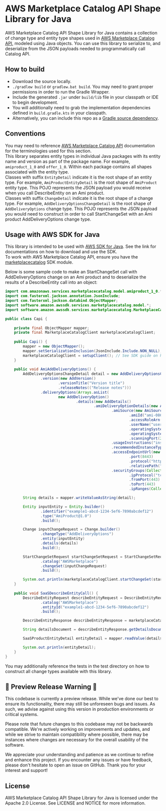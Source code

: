 # AWS Marketplace Catalog API Shape Library for Java
AWS Marketplace Catalog API Shape Library for Java contains a collection of change type and entity type shapes used in
[AWS Marketplace Catalog API](https://docs.aws.amazon.com/marketplace-catalog/latest/api-reference/welcome.html),
modeled using Java objects. You can use this library to serialize to, and deserialize from the JSON payloads needed to
programmatically call Catalog API.

## How to build
* Download the source locally.
* `./gradlew build` or `gradlew.bat build`. You may need to grant proper permissions in order to run the Gradle Wrapper.
* Include the generated `.jar` under `build/lib` file in your classpath or IDE to begin development.
* You will additionally need to grab the implementation dependencies defined in `build.gradle.kts` in your classpath.
* Alternatively, you can include this repo as a [Gradle source dependency](https://blog.gradle.org/introducing-source-dependencies).

## Conventions
You may need to reference [AWS Marketplace Catalog API](https://docs.aws.amazon.com/marketplace-catalog/latest/api-reference/welcome.html) 
documentation for the terminologies used for this section.  
This library separates entity types in individual Java packages with its entity name and version as part of the package name.
For example, `amiproduct_1_0` and `offer_1_0`.
Within each package contains all shapes associated with the entity type.  
Classes with suffix `EntityDetail` indicate it is the root shape of an entity type.
For example, `AmiProductEntityDetail` is the root shape of `AmiProduct` entity type.
This POJO represents the JSON payload you would receive when you call DescribeEntity on an Ami product.  
Classes with suffix `ChangeDetail` indicate it is the root shape of a change type.
For example, `AddDeliveryOptionsChangeDetail` is the root shape of `AddDeliveryOptions` change type.
This POJO represents the JSON payload you would need to construct in order to call StartChangeSet with an Ami product 
AddDeliveryOptions change type.


## Usage with AWS SDK for Java
This library is intended to be used with [AWS SDK for Java](https://aws.amazon.com/sdk-for-java/). See the link for
documentations on how to download and use the SDK.  
To work with AWS Marketplace Catalog API, ensure you have the 
[marketplacecatalog](https://mvnrepository.com/artifact/software.amazon.awssdk/marketplacecatalog) SDK module.  

Below is some sample code to make an StartChangeSet call with AddDeliveryOptions change on an Ami product
and to deserialize the results of a DescribeEntity call into an object:
```java
import com.amazonaws.services.marketplacecatalog.model.amiproduct_1_0.*;
import com.fasterxml.jackson.annotation.JsonInclude;
import com.fasterxml.jackson.databind.ObjectMapper;
import software.amazon.awssdk.services.marketplacecatalog.model.*;
import software.amazon.awssdk.services.marketplacecatalog.MarketplaceCatalogClient;

public class Capi {
    
    private final ObjectMapper mapper;
    private final MarketplaceCatalogClient marketplaceCatalogClient;
    
    public Capi() {
        mapper = new ObjectMapper();
        mapper.setSerializationInclusion(JsonInclude.Include.NON_NULL);
        marketplaceCatalogClient = setupClient(); // See SDK guide on how to set up a client
    }
    
    public void AmiAddDeliveryOptions() {
        AddDeliveryOptionsChangeDetail detail = new AddDeliveryOptionsChangeDetail()
                .version(new AddVersion()
                        .versionTitle("Version title")
                        .releaseNotes(("Release notes")))
                .deliveryOptions(Arrays.asList(
                        new AddDeliveryOption()
                                .details(new AddDetails()
                                        .amiDeliveryOptionDetails(new AddAmiDeliveryOptionDetails()
                                                .amiSource(new AmiSource()
                                                        .amiId("ami-086d874dcc2f96d24")
                                                        .accessRoleArn("arn:aws:iam::123456789012:role/myRole")
                                                        .userName("username")
                                                        .operatingSystemName("Windows")
                                                        .operatingSystemVersion("10.5")
                                                        .scanningPort(22))
                                                .usageInstructions("instructions")
                                                .recommendedInstanceType("m4.2xlarge")
                                                .accessEndpointUrl(new AccessEndpointUrl()
                                                        .port(8443)
                                                        .protocol("https")
                                                        .relativePath("/index.html"))
                                                .securityGroups(Collections.singletonList(new SecurityGroup()
                                                        .ipProtocol("tcp")
                                                        .fromPort(443)
                                                        .toPort(443)
                                                        .ipRanges(Collections.singletonList("0.0.0.0/0"))))))));

        String details = mapper.writeValueAsString(detail);

        Entity inputEntity = Entity.builder()
                .identifier("example1-abcd-1234-5ef6-7890abcdef12")
                .type("AmiProduct@1.0")
                .build();

        Change inputChangeRequest = Change.builder()
                .changeType("AddDeliveryOptions")
                .entity(inputEntity)
                .details(details)
                .build();

        StartChangeSetRequest startChangeSetRequest = StartChangeSetRequest.builder()
                .catalog("AWSMarketplace")
                .changeSet(inputChangeRequest)
                .build();

        System.out.println(marketplaceCatalogClient.startChangeSet(startChangeSetRequest));
    }
    
    public void SaaSDescribeEntityCall() {
        DescribeEntityRequest describeEntityRequest = DescribeEntityRequest.builder()
                .catalog("AWSMarketplace")
                .entityId("example1-abcd-1234-5ef6-7890abcdef12")
                .build();

        DescribeEntityResponse describeEntityResponse = marketplaceCatalogClient.describeEntity(describeEntityRequest);

        String detailsDocument = describeEntityResponse.getDetailsDocument().asString();

        SaaSProductEntityDetail entityDetail = mapper.readValue(detailsDocument, SaaSProductEntityDetail.class);

        System.out.println(entityDetail);
    }
}
```

You may additionally reference the tests in the test directory on how to construct all change types available with this library.

## 🚧 Preview Release Warning 🚧

This codebase is currently a preview release.
While we've done our best to ensure its functionality, there may still be unforeseen bugs and issues.
As such, we advise against using this version in production environments or critical systems.  

Please note that future changes to this codebase may not be backwards compatible.
We're actively working on improvements and updates, and while we strive to maintain compatibility where possible,
there may be instances where changes are necessary for the overall usability of the software.  

We appreciate your understanding and patience as we continue to refine and enhance this project.
If you encounter any issues or have feedback, please don't hesitate to open an issue on GitHub.
Thank you for your interest and support!

## License
AWS Marketplace Catalog API Shape Library for Java is licensed under the Apache 2.0 License. See LICENSE and NOTICE
for more information.
